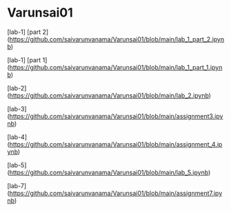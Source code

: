 # Varunsai01
[lab-1] [part 2] (https://github.com/saivarunvanama/Varunsai01/blob/main/lab_1_part_2.ipynb)

[lab-1] [part 1] (https://github.com/saivarunvanama/Varunsai01/blob/main/lab_1_part_1.ipynb)

[lab-2] (https://github.com/saivarunvanama/Varunsai01/blob/main/lab_2.ipynb)

[lab-3] (https://github.com/saivarunvanama/Varunsai01/blob/main/assignment3.ipynb)

[lab-4] (https://github.com/saivarunvanama/Varunsai01/blob/main/assignment_4.ipynb)

[lab-5] (https://github.com/saivarunvanama/Varunsai01/blob/main/lab_5.ipynb)

[lab-7] (https://github.com/saivarunvanama/Varunsai01/blob/main/assignment7.ipynb)
